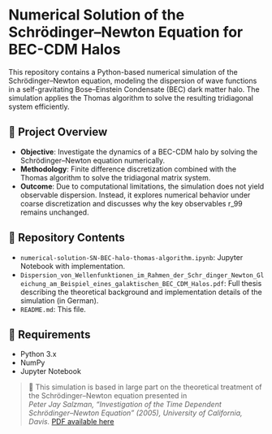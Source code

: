 # Numerical Solution of the Schrödinger–Newton Equation for BEC-CDM Halos

This repository contains a Python-based numerical simulation of the Schrödinger–Newton equation, modeling the dispersion of wave functions in a self-gravitating Bose–Einstein Condensate (BEC) dark matter halo. The simulation applies the Thomas algorithm to solve the resulting tridiagonal system efficiently.

## 🧠 Project Overview

- **Objective**: Investigate the dynamics of a BEC-CDM halo by solving the Schrödinger–Newton equation numerically.
- **Methodology**: Finite difference discretization combined with the Thomas algorithm to solve the tridiagonal matrix system.
- **Outcome**: Due to computational limitations, the simulation does not yield observable dispersion. Instead, it explores numerical behavior under coarse discretization and discusses why the key observables r_99 remains unchanged.

## 📁 Repository Contents

- `numerical-solution-SN-BEC-halo-thomas-algorithm.ipynb`: Jupyter Notebook with implementation.
- `Dispersion_von_Wellenfunktionen_im_Rahmen_der_Schr_dinger_Newton_Gleichung_am_Beispiel_eines_galaktischen_BEC_CDM_Halos.pdf`: Full thesis describing the theoretical background and implementation details of the simulation (in German).
- `README.md`: This file.

## 🔧 Requirements

- Python 3.x
- NumPy
- Jupyter Notebook

> 🧾 This simulation is based in large part on the theoretical treatment of the Schrödinger–Newton equation presented in  
> *Peter Jay Salzman, “Investigation of the Time Dependent Schrödinger–Newton Equation” (2005), University of California, Davis.*
> [PDF available here]([https://www.physics.ucdavis.edu/people/pjschroedinger.pdf](http://www.dirac.org/physics/dissertation/dissertation.pdf))

